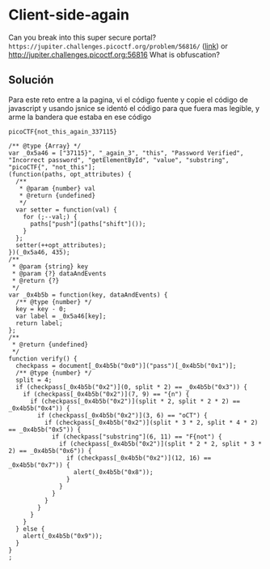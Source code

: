 # Client-side-again
Can you break into this super secure portal? `https://jupiter.challenges.picoctf.org/problem/56816/` ([link](https://jupiter.challenges.picoctf.org/problem/56816/)) or http://jupiter.challenges.picoctf.org:56816
What is obfuscation?

## Solución
Para este reto entre a la pagina, vi el código fuente y copie el código de javascript y usando jsnice se identó el código para que fuera mas legible, y arme la bandera que estaba en ese código
```
picoCTF{not_this_again_337115}

/** @type {Array} */
var _0x5a46 = ["37115}", "_again_3", "this", "Password Verified", "Incorrect password", "getElementById", "value", "substring", "picoCTF{", "not_this"];
(function(paths, opt_attributes) {
  /**
   * @param {number} val
   * @return {undefined}
   */
  var setter = function(val) {
    for (;--val;) {
      paths["push"](paths["shift"]());
    }
  };
  setter(++opt_attributes);
})(_0x5a46, 435);
/**
 * @param {string} key
 * @param {?} dataAndEvents
 * @return {?}
 */
var _0x4b5b = function(key, dataAndEvents) {
  /** @type {number} */
  key = key - 0;
  var label = _0x5a46[key];
  return label;
};
/**
 * @return {undefined}
 */
function verify() {
  checkpass = document[_0x4b5b("0x0")]("pass")[_0x4b5b("0x1")];
  /** @type {number} */
  split = 4;
  if (checkpass[_0x4b5b("0x2")](0, split * 2) == _0x4b5b("0x3")) {
    if (checkpass[_0x4b5b("0x2")](7, 9) == "{n") {
      if (checkpass[_0x4b5b("0x2")](split * 2, split * 2 * 2) == _0x4b5b("0x4")) {
        if (checkpass[_0x4b5b("0x2")](3, 6) == "oCT") {
          if (checkpass[_0x4b5b("0x2")](split * 3 * 2, split * 4 * 2) == _0x4b5b("0x5")) {
            if (checkpass["substring"](6, 11) == "F{not") {
              if (checkpass[_0x4b5b("0x2")](split * 2 * 2, split * 3 * 2) == _0x4b5b("0x6")) {
                if (checkpass[_0x4b5b("0x2")](12, 16) == _0x4b5b("0x7")) {
                  alert(_0x4b5b("0x8"));
                }
              }
            }
          }
        }
      }
    }
  } else {
    alert(_0x4b5b("0x9"));
  }
}
;
```
